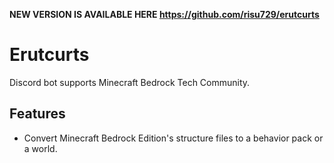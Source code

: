 **NEW VERSION IS AVAILABLE HERE https://github.com/risu729/erutcurts**

# Erutcurts

Discord bot supports Minecraft Bedrock Tech Community.

## Features

- Convert Minecraft Bedrock Edition's structure files to a behavior pack or a world.
